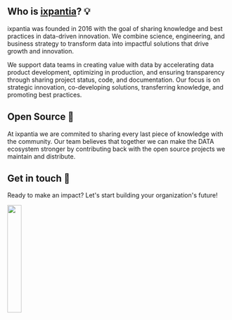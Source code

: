 ## Who is [ixpantia](https://ixpantia.com/en)? 💡

ixpantia was founded in 2016 with the goal of sharing knowledge and best
practices in data-driven innovation. We combine science, engineering, and
business strategy to transform data into impactful solutions that drive growth
and innovation.

We support data teams in creating value with data by accelerating data product
development, optimizing in production, and ensuring transparency through
sharing project status, code, and documentation. Our focus is on strategic
innovation, co-developing solutions, transferring knowledge, and promoting best
practices.

## Open Source 🚀

At ixpantia we are commited to sharing every last piece of knowledge with the
community. Our team believes that together we can make the DATA ecosystem
stronger by contributing back with the open source projects we maintain and
distribute.

## Get in touch 🫵

Ready to make an impact? Let's start building your organization's future!

<a href="https://meetings.hubspot.com/camila-amatller">
<img src="https://github.com/user-attachments/assets/8321bf05-5187-424c-bc01-e7aa74de4a6b" width="25%" />
</a>


<!--

**Here are some ideas to get you started:**

🙋‍♀️ A short introduction - what is your organization all about?
🌈 Contribution guidelines - how can the community get involved?
👩‍💻 Useful resources - where can the community find your docs? Is there anything else the community should know?
🍿 Fun facts - what does your team eat for breakfast?
🧙 Remember, you can do mighty things with the power of [Markdown](https://docs.github.com/github/writing-on-github/getting-started-with-writing-and-formatting-on-github/basic-writing-and-formatting-syntax)
-->
